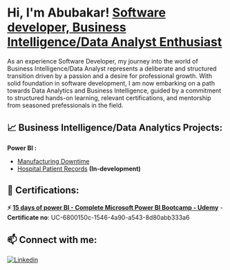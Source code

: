 # Hi, I'm Abubakar! [Software developer, Business Intelligence/Data Analyst Enthusiast]()

As an experience Software Developer, my journey into the world of Business Intelligence/Data Analyst represents a deliberate and structured transition driven by a passion
and a desire for professional growth. With solid foundation in software development, I am now embarking on a path towards Data Analytics and Business Intelligence, 
guided by a commitment to structured hands-on learning, relevant certifications, and mentorship from seasoned prefessionals in the field.


## :chart_with_upwards_trend: Business Intelligence/Data Analytics Projects:
**Power BI :**
- [Manufacturing Downtime](https://github.com/princeabdul99/soda_bottling_production_line)
- [Hospital Patient Records](https://github.com/princeabdul99/hospital_patient_records) **(In-development)**

## 🥇 Certifications:
**⚡ [15 days of power BI - Complete Microsoft Power BI Bootcamp - Udemy](https://www.udemy.com/certificate/UC-6800150c-1546-4a90-a543-8d80abb333a6/)** - **Certificate no**:  UC-6800150c-1546-4a90-a543-8d80abb333a6






## 📫 Connect with me:
[![Linkedin](https://i.sstatic.net/gVE0j.png)](https://www.linkedin.com/in/abubakar-abdullahi/)
<!---
- 👋 Hi, I’m @princeabdul99
- 👀 I’m interested in ...
- 🌱 I’m currently learning ...
- 💞️ I’m looking to collaborate on ...
- 📫 How to reach me ...
- 😄 Pronouns: ...
- ⚡ Fun fact: ...
--->
<!---
princeabdul99/princeabdul99 is a ✨ special ✨ repository because its `README.md` (this file) appears on your GitHub profile.
You can click the Preview link to take a look at your changes.
--->
